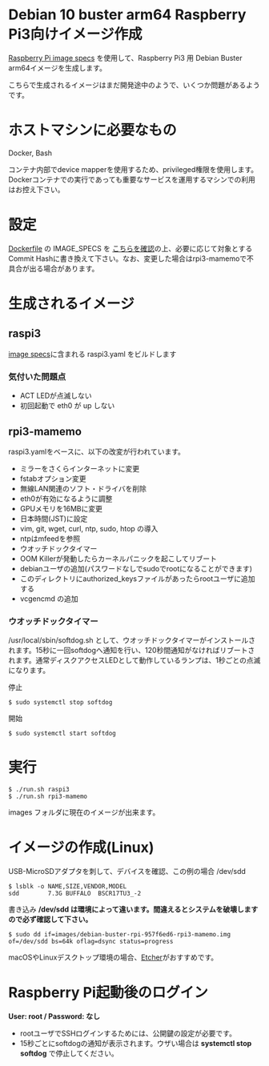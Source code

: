 # Debian 10 buster arm64 Raspberry Pi3向けイメージ作成

[Raspberry Pi image specs](https://salsa.debian.org/raspi-team/image-specs) を使用して、Raspberry Pi3 用 Debian Buster arm64イメージを生成します。

こちらで生成されるイメージはまだ開発途中のようで、いくつか問題があるようです。

# ホストマシンに必要なもの

Docker, Bash

コンテナ内部でdevice mapperを使用するため、privileged権限を使用します。Dockerコンテナでの実行であっても重要なサービスを運用するマシンでの利用はお控え下さい。

# 設定

[Dockerfile](Dockerfile) の IMAGE\_SPECS を [こちらを確認](https://salsa.debian.org/raspi-team/image-specs)の上、必要に応じて対象とするCommit Hashに書き換えて下さい。なお、変更した場合はrpi3-mamemoで不具合が出る場合があります。

# 生成されるイメージ

## raspi3

[image specs](https://salsa.debian.org/raspi-team/image-specs)に含まれる raspi3.yaml をビルドします

### 気付いた問題点

* ACT LEDが点滅しない
* 初回起動で eth0 が up しない

## rpi3-mamemo

raspi3.yamlをベースに、以下の改変が行われています。

* ミラーをさくらインターネットに変更
* fstabオプション変更
* 無線LAN関連のソフト・ドライバを削除
* eth0が有効になるように調整
* GPUメモリを16MBに変更
* 日本時間(JST)に設定
* vim, git, wget, curl, ntp, sudo, htop の導入
* ntpはmfeedを参照
* ウオッチドックタイマー
* OOM Killerが発動したらカーネルパニックを起こしてリブート
* debianユーザの追加(パスワードなしでsudoでrootになることができます)
* このディレクトリにauthorized\_keysファイルがあったらrootユーザに追加する
* vcgencmd の追加

### ウオッチドックタイマー

/usr/local/sbin/softdog.sh として、ウオッチドックタイマーがインストールされます。15秒に一回softdogへ通知を行い、120秒間通知がなければリブートされます。通常ディスクアクセスLEDとして動作しているランプは、1秒ごとの点滅になります。

停止

	$ sudo systemctl stop softdog

開始

	$ sudo systemctl start softdog

# 実行

	$ ./run.sh raspi3
	$ ./run.sh rpi3-mamemo

images フォルダに現在のイメージが出来ます。

# イメージの作成(Linux)

USB-MicroSDアダプタを刺して、デバイスを確認、この例の場合 /dev/sdd

	$ lsblk -o NAME,SIZE,VENDOR,MODEL
	sdd        7.3G BUFFALO  BSCR17TU3_-2

書き込み **/dev/sdd は環境によって違います。間違えるとシステムを破壊しますので必ず確認して下さい。**

	$ sudo dd if=images/debian-buster-rpi-957f6ed6-rpi3-mamemo.img of=/dev/sdd bs=64k oflag=dsync status=progress

macOSやLinuxデスクトップ環境の場合、[Etcher](https://etcher.io/)がおすすめです。

# Raspberry Pi起動後のログイン

**User: root / Password: なし**

* rootユーザでSSHログインするためには、公開鍵の設定が必要です。
* 15秒ごとにsoftdogの通知が表示されます。ウザい場合は **systemctl stop softdog** で停止してください。

